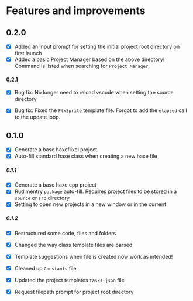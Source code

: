 # Features and improvements


## 0.2.0
- [x] Added an input prompt for setting the initial project root directory on first launch
- [x] Added a basic Project Manager based on the above directory! Command is listed when searching for `Project Manager`.

#### 0.2.1
- [x] Bug fix: No longer need to reload vscode when setting the source directory
- [x] Bug fix: Fixed the `FlxSprite` template file. Forgot to add the `elapsed` call to the update loop.


## 0.1.0
- [x] Generate a base haxeflixel project
- [x] Auto-fill standard haxe class when creating a new haxe file

##### 0.1.1
- [x] Generate a base haxe cpp project
- [x] Rudimentry `package` auto-fill. Requires project files to be stored in a `source` or `src` directory
- [x] Setting to open new projects in a new window or in the current 

##### 0.1.2
- [x] Restructured some code, files and folders
- [x] Changed the way class template files are parsed
- [x] Template suggestions when file is created now work as intended!
- [x] Cleaned up `Constants` file
- [x] Updated the project templates `tasks.json` file
- [x] Request filepath prompt for project root directory
 
